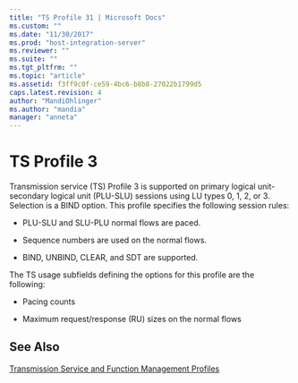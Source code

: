 ```yaml
---
title: "TS Profile 31 | Microsoft Docs"
ms.custom: ""
ms.date: "11/30/2017"
ms.prod: "host-integration-server"
ms.reviewer: ""
ms.suite: ""
ms.tgt_pltfrm: ""
ms.topic: "article"
ms.assetid: f3ff9c0f-ce59-4bc6-b8b8-27022b1799d5
caps.latest.revision: 4
author: "MandiOhlinger"
ms.author: "mandia"
manager: "anneta"
---
```

# TS Profile 3
Transmission service (TS) Profile 3 is supported on primary logical unit-secondary logical unit (PLU-SLU) sessions using LU types 0, 1, 2, or 3. Selection is a BIND option. This profile specifies the following session rules:  
  
-   PLU-SLU and SLU-PLU normal flows are paced.  
  
-   Sequence numbers are used on the normal flows.  
  
-   BIND, UNBIND, CLEAR, and SDT are supported.  
  
 The TS usage subfields defining the options for this profile are the following:  
  
-   Pacing counts  
  
-   Maximum request/response (RU) sizes on the normal flows  
  
## See Also  
 [Transmission Service and Function Management Profiles](../core/transmission-service-and-function-management-profiles1.md)